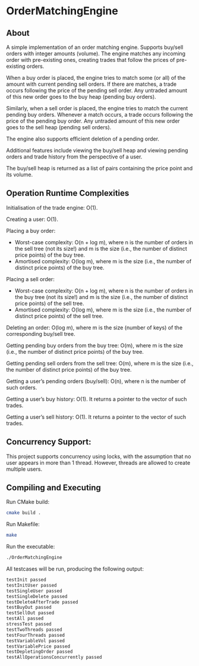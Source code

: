 # OrderMatchingEngine

## About
A simple implementation of an order matching engine. Supports buy/sell orders with integer amounts (volume). The engine matches any incoming order with pre-existing ones, creating trades that follow the prices of pre-existing orders.

When a buy order is placed, the engine tries to match some (or all) of the amount with current pending sell orders. If there are matches, a trade occurs following the price of the pending sell order. Any untraded amount of this new order goes to the buy heap (pending buy orders).

Similarly, when a sell order is placed, the engine tries to match the current pending buy orders. Whenever a match occurs, a trade occurs following the price of the pending buy order. Any untraded amount of this new order goes to the sell heap (pending sell orders).

The engine also supports efficient deletion of a pending order.

Additional features include viewing the buy/sell heap and viewing pending orders and trade history from the perspective of a user.

The buy/sell heap is returned as a list of pairs containing the price point and its volume.

## Operation Runtime Complexities
Initialisation of the trade engine: O(1).

Creating a user: O(1).

Placing a buy order: 
* Worst-case complexity: O(n + log m), where n is the number of orders in the sell tree (not its size!) and m is the size (i.e., the number of distinct price points) of the buy tree.
* Amortised complexity: O(log m), where m is the size (i.e., the number of distinct price points) of the buy tree.

Placing a sell order: 
* Worst-case complexity: O(n + log m), where n is the number of orders in the buy tree (not its size!) and m is the size (i.e., the number of distinct price points) of the sell tree.
* Amortised complexity: O(log m), where m is the size (i.e., the number of distinct price points) of the sell tree.

Deleting an order: O(log m), where m is the size (number of keys) of the corresponding buy/sell tree.

Getting pending buy orders from the buy tree: O(m), where m is the size (i.e., the number of distinct price points) of the buy tree.

Getting pending sell orders from the sell tree: O(m), where m is the size (i.e., the number of distinct price points) of the buy tree.

Getting a user’s pending orders (buy/sell): O(n), where n is the number of such orders.

Getting a user’s buy history: O(1). It returns a pointer to the vector of such trades.

Getting a user’s sell history: O(1). It returns a pointer to the vector of such trades.

## Concurrency Support:
This project supports concurrency using locks, with the assumption that no user appears in more than 1 thread. However, threads are allowed to create multiple users.

## Compiling and Executing
Run CMake build:
```bash
cmake build .
```
Run Makefile:
```bash
make
```
Run the executable:
```bash
./OrderMatchingEngine
```
All testcases will be run, producing the following output:
```bash
testInit passed
testInitUser passed
testSingleUser passed
testSingleDelete passed
testDeleteAfterTrade passed
testBuyOut passed
testSellOut passed
testAll passed
stressTest passed
testTwoThreads passed
testFourThreads passed
testVariableVol passed
testVariablePrice passed
testDepletingOrder passed
testAllOperationsConcurrently passed
```
